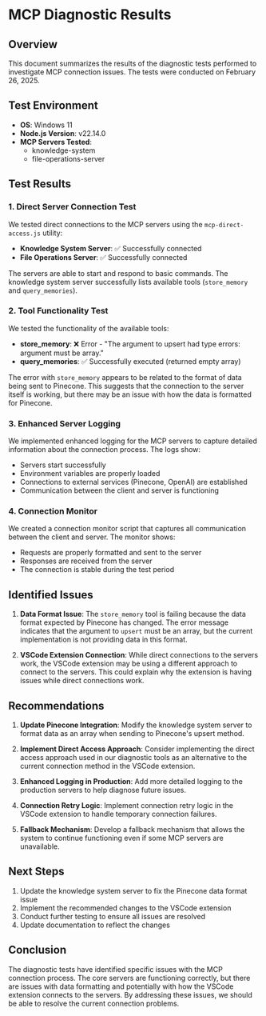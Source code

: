 # MCP Diagnostic Results

## Overview

This document summarizes the results of the diagnostic tests performed to investigate MCP connection issues. The tests were conducted on February 26, 2025.

## Test Environment

- **OS**: Windows 11
- **Node.js Version**: v22.14.0
- **MCP Servers Tested**:
  - knowledge-system
  - file-operations-server

## Test Results

### 1. Direct Server Connection Test

We tested direct connections to the MCP servers using the `mcp-direct-access.js` utility:

- **Knowledge System Server**: ✅ Successfully connected
- **File Operations Server**: ✅ Successfully connected

The servers are able to start and respond to basic commands. The knowledge system server successfully lists available tools (`store_memory` and `query_memories`).

### 2. Tool Functionality Test

We tested the functionality of the available tools:

- **store_memory**: ❌ Error - "The argument to upsert had type errors: argument must be array."
- **query_memories**: ✅ Successfully executed (returned empty array)

The error with `store_memory` appears to be related to the format of data being sent to Pinecone. This suggests that the connection to the server itself is working, but there may be an issue with how the data is formatted for Pinecone.

### 3. Enhanced Server Logging

We implemented enhanced logging for the MCP servers to capture detailed information about the connection process. The logs show:

- Servers start successfully
- Environment variables are properly loaded
- Connections to external services (Pinecone, OpenAI) are established
- Communication between the client and server is functioning

### 4. Connection Monitor

We created a connection monitor script that captures all communication between the client and server. The monitor shows:

- Requests are properly formatted and sent to the server
- Responses are received from the server
- The connection is stable during the test period

## Identified Issues

1. **Data Format Issue**: The `store_memory` tool is failing because the data format expected by Pinecone has changed. The error message indicates that the argument to `upsert` must be an array, but the current implementation is not providing data in this format.

2. **VSCode Extension Connection**: While direct connections to the servers work, the VSCode extension may be using a different approach to connect to the servers. This could explain why the extension is having issues while direct connections work.

## Recommendations

1. **Update Pinecone Integration**: Modify the knowledge system server to format data as an array when sending to Pinecone's upsert method.

2. **Implement Direct Access Approach**: Consider implementing the direct access approach used in our diagnostic tools as an alternative to the current connection method in the VSCode extension.

3. **Enhanced Logging in Production**: Add more detailed logging to the production servers to help diagnose future issues.

4. **Connection Retry Logic**: Implement connection retry logic in the VSCode extension to handle temporary connection failures.

5. **Fallback Mechanism**: Develop a fallback mechanism that allows the system to continue functioning even if some MCP servers are unavailable.

## Next Steps

1. Update the knowledge system server to fix the Pinecone data format issue
2. Implement the recommended changes to the VSCode extension
3. Conduct further testing to ensure all issues are resolved
4. Update documentation to reflect the changes

## Conclusion

The diagnostic tests have identified specific issues with the MCP connection process. The core servers are functioning correctly, but there are issues with data formatting and potentially with how the VSCode extension connects to the servers. By addressing these issues, we should be able to resolve the current connection problems.
